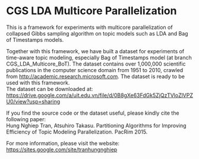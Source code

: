 # CGS LDA Multicore Parallelization
This is a framework for experiments with multicore parallelization of collapsed Gibbs sampling algorithm on topic models such as LDA and Bag of Timestamps models.

Together with this framework, we have built a dataset for experiments of time-aware topic modeling, especially Bag of Timestamps model (at branch CGS_LDA_Multicore_BoT). The dataset contains over 1,000,000 scientific publications in the computer science domain from 1951 to 2010, crawled from http://academic.research.microsoft.com. The dataset is ready to be used with this framework. 
<br/>The dataset can be downloaded at: https://drive.google.com/a/uit.edu.vn/file/d/0B8gXe63FdGk5ZjQzTVloZlVPZU0/view?usp=sharing

If you find the source code or the dataset useful, please kindly cite the following paper: 
<br/>Hung Nghiep Tran, Atsuhiro Takasu. Partitioning Algorithms for Improving Efficiency of Topic Modeling Parallelization. PacRim 2015.

For more information, please visit the website: https://sites.google.com/site/tranhungnghiep
